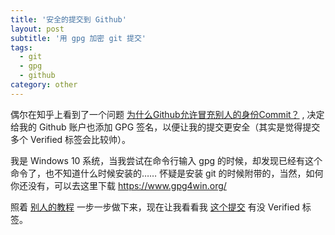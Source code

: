 ```yaml
---
title: '安全的提交到 Github'
layout: post
subtitle: '用 gpg 加密 git 提交'
tags:
  - git
  - gpg
  - github
category: other
---
```

偶尔在知乎上看到了一个问题 [为什么Github允许冒充别人的身份Commit？](https://www.zhihu.com/question/280774106/answer/416098179) , 决定给我的 Github 账户也添加 GPG 签名，以便让我的提交更安全（其实是觉得提交多个 Verified 标签会比较帅）。

我是 Windows 10 系统，当我尝试在命令行输入 gpg 的时候，却发现已经有这个命令了，也不知道什么时候安装的…… 怀疑是安装 git 的时候附带的，当然，如何你还没有，可以去这里下载 https://www.gpg4win.org/

照着 [别人的教程](https://github.com/longtian/gpg-howto) 一步一步做下来，现在让我看看我 [这个提交](https://github.com/jadedrip/jadedrip.github.io) 有没 Verified 标签。